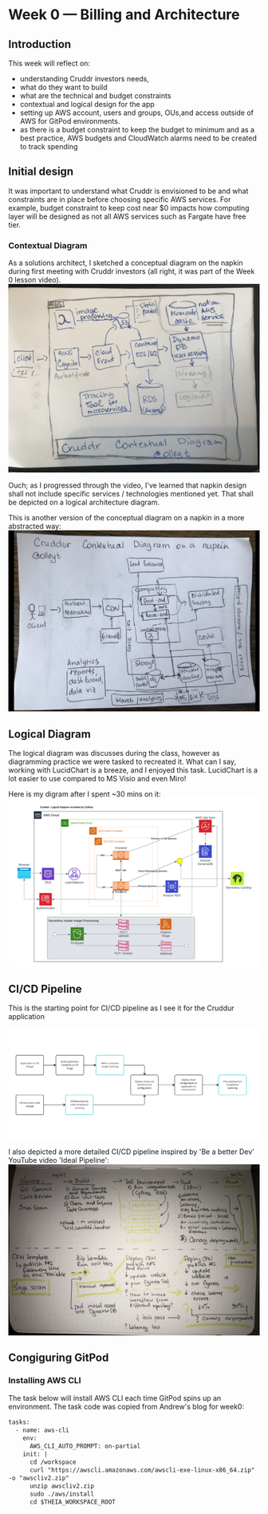 # Week 0 — Billing and Architecture

## Introduction
This week will reflect on:
* understanding Cruddr investors needs, 
* what do they want to build
* what are the technical and budget constraints 
* contextual and logical design for the app
* setting up AWS account, users and groups, OUs,and access outside of AWS for GitPod environments.
* as there is a budget constraint to keep the budget to minimum and as a best practice, AWS budgets and CloudWatch alarms need to be created to track spending

## Initial design

It was important to understand what Cruddr is envisioned to be and what constraints are in place before choosing specific AWS services. 
For example, budget constraint to keep cost near $0 impacts how computing layer will be designed as not all AWS services such as Fargate have free tier.



### Contextual Diagram
As a solutions architect, I sketched a conceptual diagram on the napkin during first meeting with Cruddr investors (all right, it was part of the Week 0 lesson video).
![Cruddur Contextual Diagram](../_docs/assets/E733D494-DA56-4EDA-8087-629EB3AC56EB.jpeg)

Ouch; as I progressed through the video, I've learned that napkin design shall not include specific services / technologies mentioned yet. That shall be depicted on a logical architecture diagram.

This is another version of the conceptual diagram on a napkin in a more abstracted way: 
![Cruddur Abstracted Contextual Diagram](../_docs/assets/A6EA9421-267A-41D1-BC50-562207923CD8.jpeg)

## Logical Diagram

The logical diagram was discusses during the class, however as diagramming practice we were tasked to recreated it.
What can I say, working with LucidChart is a breeze, and I enjoyed this task. LucidChart is a lot easier to use compared to MS Visio and even Miro!

Here is my digram after I spent ~30 mins on it:
![Cruddur Recreated Logical Diagram](../_docs/assets/Cruddur_Logical_Diagram.png)



## CI/CD Pipeline
This is the starting point for CI/CD pipeline as I see it for the Cruddur application

![Cruddur CI/CD pipeline](../_docs/assets/DevSecOpsPipline.png)

I also depicted a more detailed CI/CD pipeline inspired by 'Be a better Dev' YouTube video 'Ideal Pipeline':
![Cruddur Advanced CI/CD pipeline](../_docs/assets/26720410-B3A6-4E5D-927E-B917419452D5.jpeg)

## Congiguring GitPod

### Installing AWS CLI
The task below will install AWS CLI each time GitPod spins up an environment.
The task code was copied from Andrew's blog for week0:
```
tasks:
  - name: aws-cli
    env:
      AWS_CLI_AUTO_PROMPT: on-partial
    init: |
      cd /workspace
      curl "https://awscli.amazonaws.com/awscli-exe-linux-x86_64.zip" -o "awscliv2.zip"
      unzip awscliv2.zip
      sudo ./aws/install
      cd $THEIA_WORKSPACE_ROOT
```
